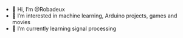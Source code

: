 - 👋 Hi, I’m @Robadeux
- 👀 I’m interested in machine learning, Arduino projects, games and movies
- 🌱 I’m currently learning signal processing

<!---
Robadeux/Robadeux is a ✨ special ✨ repository because its `README.md` (this file) appears on your GitHub profile.
You can click the Preview link to take a look at your changes.
--->
